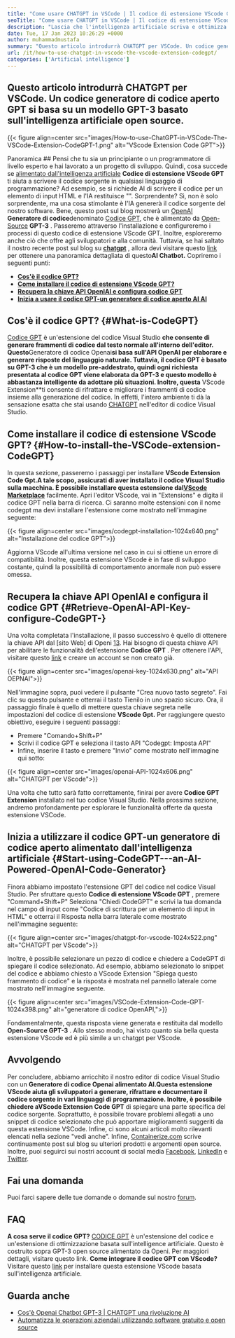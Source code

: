 ```yaml
---
title: "Come usare CHATGPT in VSCode | Il codice di estensione VScode GPT" 
seoTitle: "Come usare CHATGPT in VSCode | Il codice di estensione VScode GPT" 
description: "Lascia che l'intelligenza artificiale scriva e ottimizza il codice sorgente utilizzando API OpenAI. Il codice di estensione VScode GPT è alimentato da GPT-3 che è un modello NLP a source open source." 
date: Tue, 17 Jan 2023 10:26:29 +0000
author: muhammadmustafa
summary: "Questo articolo introdurrà CHATGPT per VSCode. Un codice generatore di codice OpenIAI GPT si basa su un modello GPT-3 basato sull'intelligenza artificiale open source." 
url: /it/how-to-use-chatgpt-in-vscode-the-vscode-extension-codegpt/
categories: ['Artificial intelligence']
---
```


## **Questo articolo introdurrà CHATGPT per VSCode. Un codice generatore di codice aperto GPT si basa su un modello GPT-3 basato sull'intelligenza artificiale open source.** 

{{< figure align=center src="images/How-to-use-ChatGPT-in-VSCode-The-VSCode-Extension-CodeGPT-1.png" alt="VScode Extension Code GPT">}}


Panoramica ##
Pensi che tu sia un principiante o un programmatore di livello esperto e hai lavorato a un progetto di sviluppo. Quindi, cosa succede se [alimentato dall'intelligenza artificiale][1] **Codice di estensione VScode GPT** ti aiuta a scrivere il codice sorgente in qualsiasi linguaggio di programmazione? Ad esempio, se si richiede AI di scrivere il codice per un elemento di input HTML e l'IA restituisce "". Sorprendente?
Sì, non è solo sorprendente, ma una cosa stimolante è l'IA genererà il codice sorgente del nostro software. Bene, questo post sul blog mostrerà un [OpenAI][2] **Generatore di codice**denominato [Codice GPT][3], che è alimentato da [Open-Source][4] **GPT-3** . Passeremo attraverso l'installazione e configureremo i processi di questo codice di estensione VScode GPT. Inoltre, esploreremo anche ciò che offre agli sviluppatori e alla comunità. Tuttavia, se hai saltato il nostro recente post sul blog su **[chatgpt][5]** , allora devi visitare questo [link][6] per ottenere una panoramica dettagliata di questo**AI Chatbot.** 
Copriremo i seguenti punti:
* [ **Cos'è il codice GPT?** ][7]
* [ **Come installare il codice di estensione VScode GPT?** ][8]
* [ **Recupera la chiave API OpenIAI e configura codice GPT** ][9]
* [ **Inizia a usare il codice GPT-un generatore di codice aperto AI AI** ][10]

## Cos'è il codice GPT? {#What-is-CodeGPT}

[Codice GPT][3] è un'estensione del codice Visual Studio **che consente di generare frammenti di codice dal testo normale all'interno dell'editor. Questo**Generatore di codice Openai**si basa sull'API OpenAI per elaborare e generare risposte del linguaggio naturale. Tuttavia, il codice GPT è basato su GPT-3 che è un modello pre-addestrato, quindi ogni richiesta presentata al codice GPT viene elaborata da GPT-3 e questo modello è abbastanza intelligente da adottare più situazioni. Inoltre, questa** VScode Extension**ti consente di rifrattare e migliorare i frammenti di codice insieme alla generazione del codice. In effetti, l'intero ambiente ti dà la sensazione esatta che stai usando [CHATGPT][11] nell'editor di codice Visual Studio.

## Come installare il codice di estensione VScode GPT? {#How-to-install-the-VSCode-extension-CodeGPT}

In questa sezione, passeremo i passaggi per installare **VScode Extension Code Gpt.**A tale scopo, assicurati di aver installato il codice Visual Studio sulla macchina. È possibile installare questa estensione dal**[VScode Marketplace][12]** facilmente.
Apri l'editor VScode, vai in "Extensions" e digita il codice GPT nella barra di ricerca. Ci saranno molte estensioni con il nome codegpt ma devi installare l'estensione come mostrato nell'immagine seguente:

{{< figure align=center src="images/codegpt-installation-1024x640.png" alt="Installazione del codice GPT">}}

Aggiorna VScode all'ultima versione nel caso in cui si ottiene un errore di compatibilità. Inoltre, questa estensione VScode è in fase di sviluppo costante, quindi la possibilità di comportamento anormale non può essere omessa.

## Recupera la chiave API OpenIAI e configura il codice GPT {#Retrieve-OpenAI-API-Key-configure-CodeGPT-}

Una volta completata l'installazione, il passo successivo è quello di ottenere la chiave API dal [sito Web] di Openi [13]. Hai bisogno di questa chiave API per abilitare le funzionalità dell'estensione **Codice GPT** . Per ottenere l'API, visitare questo [link][13] e creare un account se non creato già.

{{< figure align=center src="images/openai-key-1024x630.png" alt="API OEPNAI">}}

Nell'immagine sopra, puoi vedere il pulsante "Crea nuovo tasto segreto". Fai clic su questo pulsante e otterrai il tasto Tienilo in uno spazio sicuro. Ora, il passaggio finale è quello di mettere questa chiave segreta nelle impostazioni del codice di estensione **VScode Gpt.** Per raggiungere questo obiettivo, eseguire i seguenti passaggi:
  * Premere "Comando+Shift+P"
  * Scrivi il codice GPT e seleziona il tasto API "Codegpt: Imposta API"
  * Infine, inserire il tasto e premere "Invio" come mostrato nell'immagine qui sotto:

{{< figure align=center src="images/openai-API-1024x606.png" alt="CHATGPT per VScode">}}

Una volta che tutto sarà fatto correttamente, finirai per avere **Codice GPT Extension** installato nel tuo codice Visual Studio. Nella prossima sezione, andremo profondamente per esplorare le funzionalità offerte da questa estensione VSCode.

## Inizia a utilizzare il codice GPT-un generatore di codice aperto alimentato dall'intelligenza artificiale {#Start-using-CodeGPT---an-AI-Powered-OpenAI-Code-Generator}

Finora abbiamo impostato l'estensione GPT del codice nel codice Visual Studio. Per sfruttare questo **Codice di estensione VScode GPT** , premere "Command+Shift+P" Seleziona "Chiedi CodeGPT" e scrivi la tua domanda nel campo di input come "Codice di scrittura per un elemento di input in HTML" e otterrai il Risposta nella barra laterale come mostrato nell'immagine seguente:

{{< figure align=center src="images/chatgpt-for-vscode-1024x522.png" alt="CHATGPT per VScode">}}

Inoltre, è possibile selezionare un pezzo di codice e chiedere a CodeGPT di spiegare il codice selezionato. Ad esempio, abbiamo selezionato lo snippet del codice e abbiamo chiesto a VScode Extension "Spiega questo frammento di codice" e la risposta è mostrata nel pannello laterale come mostrato nell'immagine seguente.

{{< figure align=center src="images/VSCode-Extension-Code-GPT-1024x398.png" alt="generatore di codice OpenAPI,">}}

Fondamentalmente, questa risposta viene generata e restituita dal modello **Open-Source GPT-3** . Allo stesso modo, hai visto quanto sia bella questa estensione VScode ed è più simile a un chatgpt per VScode.

## Avvolgendo
Per concludere, abbiamo arricchito il nostro editor di codice Visual Studio con un **Generatore di codice Openai alimentato AI.**Questa estensione VScode aiuta gli sviluppatori a generare, rifrattare e documentare il codice sorgente in vari linguaggi di programmazione. Inoltre, è possibile chiedere a**VScode Extension Code GPT** di spiegare una parte specifica del codice sorgente. Soprattutto, è possibile trovare problemi allegati a uno snippet di codice selezionato che può apportare miglioramenti suggeriti da questa estensione VSCode. Infine, ci sono alcuni articoli molto rilevanti elencati nella sezione "vedi anche".
Infine, [Containerize.com][4] scrive continuamente post sul blog su ulteriori prodotti e argomenti open source. Inoltre, puoi seguirci sui nostri account di social media [Facebook][14], [LinkedIn][15] e [Twitter][16].

## Fai una domanda
Puoi farci sapere delle tue domande o domande sul nostro [forum][17].

## FAQ
**A cosa serve il codice GPT?** 
[CODICE GPT][3] è un'estensione del codice e un'estensione di ottimizzazione basata sull'intelligence artificiale. Questo è costruito sopra GPT-3 open source alimentato da Openi. Per maggiori dettagli, visitare questo link.
**Come integrare il codice GPT con VScode?** 
Visitare questo [link][9] per installare questa estensione VScode basata sull'intelligenza artificiale.

## Guarda anche
  * [Cos'è Openai Chatbot GPT-3 | CHATGPT una rivoluzione AI][6]
  * [Automatizza le operazioni aziendali utilizzando software gratuito e open source][18]



[1]: https://blog.containerize.com/category/artificial-intelligence/
[2]: https://openai.com/
[3]: https://marketplace.visualstudio.com/items?itemName=timkmecl.codegpt3
[4]: https://www.containerize.com/
[5]: https://en.wikipedia.org/wiki/GPT-3
[6]: https://blog.containerize.com/artificial-intelligence/what-is-openai-chatbot-gpt-3-chatgpt-an-ai-revolution/
[7]: #What-is-CodeGPT
[8]: #How-to-install-the-VSCode-extension-CodeGPT
[9]: #Retrieve-OpenAI-API-Key-configure-CodeGPT-
[10]: #Start-using-CodeGPT---an-AI-Powered-OpenAI-Code-Generator
[11]: https://openai.com/blog/chatgpt/
[12]: https://marketplace.visualstudio.com/vscode
[13]: https://beta.openai.com/account/api-keys
[14]: https://web.facebook.com/containerize
[15]: https://www.linkedin.com/company/containerize/
[16]: https://twitter.com/containerize_co
[17]: https://forum.containerize.com/
[18]: https://blog.containerize.com/blogging/automate-business-operations-using-open-source-software/
